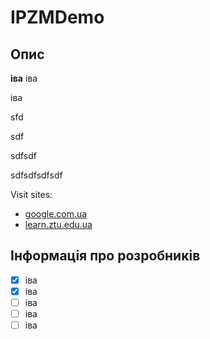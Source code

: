 # IPZMDemo
## Опис

**іва**
іва

іва

sfd

sdf

sdfsdf

sdfsdfsdfsdf

Visit sites:
* [google.com.ua](https://google.com.ua/)
* [learn.ztu.edu.ua](https://learn.ztu.edu.ua/)

## Інформація про розробників

- [x] іва
- [x] іва
- [ ] іва
- [ ] іва
- [ ] іва
